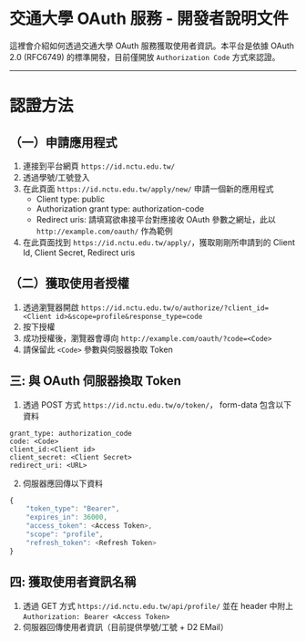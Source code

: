 交通大學 OAuth 服務 - 開發者說明文件
====================

這裡會介紹如何透過交通大學 OAuth 服務獲取使用者資訊。本平台是依據 OAuth 2.0  (RFC6749) 的標準開發，目前僅開放 `Authorization Code` 方式來認證。

----------

認證方法
=========

（一）申請應用程式
--
1. 連接到平台網頁 `https://id.nctu.edu.tw/`
2. 透過學號/工號登入
3. 在此頁面 `https://id.nctu.edu.tw/apply/new/` 申請一個新的應用程式
   * Client type: public
   * Authorization grant type: authorization-code
   * Redirect uris: 請填寫欲串接平台對應接收 OAuth 參數之網址，此以 `http://example.com/oauth/` 作為範例
4. 在此頁面找到 `https://id.nctu.edu.tw/apply/`，獲取剛剛所申請到的 Client Id, Client Secret, Redirect uris

（二）獲取使用者授權
--

1. 透過瀏覽器開啟
`https://id.nctu.edu.tw/o/authorize/?client_id=<Client id>&scope=profile&response_type=code`
2. 按下授權
3. 成功授權後，瀏覽器會導向 `http://example.com/oauth/?code=<Code>`
4. 請保留此 `<Code>` 參數與伺服器換取 Token

三: 與 OAuth 伺服器換取 Token
--

1.  透過 POST 方式 `https://id.nctu.edu.tw/o/token/`， form-data 包含以下資料
```
grant_type: authorization_code
code: <Code>
client_id:<Client id>
client_secret: <Client Secret>
redirect_uri: <URL> 
```

2. 伺服器應回傳以下資料
```javascript
{
    "token_type": "Bearer",
    "expires_in": 36000,
    "access_token": <Access Token>,
    "scope": "profile",
    "refresh_token": <Refresh Token>
}
```

四: 獲取使用者資訊名稱
--
1. 透過 GET 方式 `https://id.nctu.edu.tw/api/profile/`
並在 header 中附上 `Authorization: Bearer <Access Token>`
2. 伺服器回傳使用者資訊（目前提供學號/工號 + D2 EMail）

